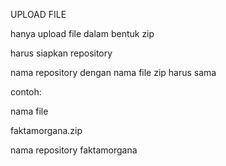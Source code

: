 UPLOAD FILE

hanya upload file dalam bentuk zip

harus siapkan repository 

nama repository dengan nama file zip harus sama 

contoh:

nama file

faktamorgana.zip

nama repository
faktamorgana
